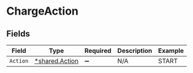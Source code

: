 # ChargeAction


## Fields

| Field                                           | Type                                            | Required                                        | Description                                     | Example                                         |
| ----------------------------------------------- | ----------------------------------------------- | ----------------------------------------------- | ----------------------------------------------- | ----------------------------------------------- |
| `Action`                                        | [*shared.Action](../../models/shared/action.md) | :heavy_minus_sign:                              | N/A                                             | START                                           |